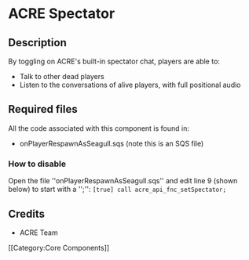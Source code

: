 ACRE Spectator
=======

Description
-----------

By toggling on ACRE's built-in spectator chat, players are able to:

* Talk to other dead players
* Listen to the conversations of alive players, with full positional audio

Required files
--------------

All the code associated with this component is found in:

* onPlayerRespawnAsSeagull.sqs (note this is an SQS file)

### How to disable

Open the file ''onPlayerRespawnAsSeagull.sqs'' and edit line 9 (shown below) to start with a '';'':
 `[true] call acre_api_fnc_setSpectator;`

Credits
-------

* ACRE Team

[[Category:Core Components]]
